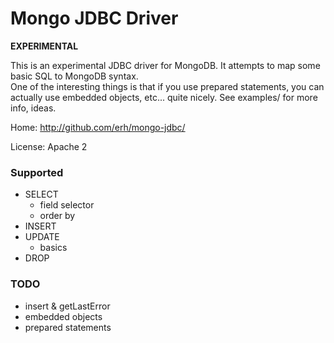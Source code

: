 
Mongo JDBC Driver
===========

__EXPERIMENTAL__

This is an experimental JDBC driver for MongoDB.  It attempts to map some basic SQL to MongoDB syntax.  
One of the interesting things is that if you use prepared statements, you can actually use embedded objects, etc... quite nicely. 
See examples/ for more info, ideas.

Home: http://github.com/erh/mongo-jdbc/

License: Apache 2

### Supported
 - SELECT
   - field selector
   - order by
 - INSERT
 - UPDATE
   - basics
 - DROP

### TODO
 - insert & getLastError
 - embedded objects
 - prepared statements
